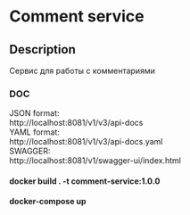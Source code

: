 # Comment service

## Description
Сервис для работы с комментариями

### DOC
JSON format:<br/>
http://localhost:8081/v1/v3/api-docs<br/>
YAML format:<br/>
http://localhost:8081/v1/v3/api-docs.yaml<br/>
SWAGGER:<br/>
http://localhost:8081/v1/swagger-ui/index.html<br/>


#### docker build . -t comment-service:1.0.0
#### docker-compose up